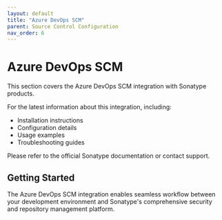```yaml
---
layout: default
title: "Azure DevOps SCM"
parent: Source Control Configuration
nav_order: 6
---
```


# Azure DevOps SCM

This section covers the Azure DevOps SCM integration with Sonatype products.

For the latest information about this integration, including:

- Installation instructions
- Configuration details  
- Usage examples
- Troubleshooting guides

Please refer to the official Sonatype documentation or contact support.

## Getting Started

The Azure DevOps SCM integration enables seamless workflow between your development environment and Sonatype's comprehensive security and repository management platform.
